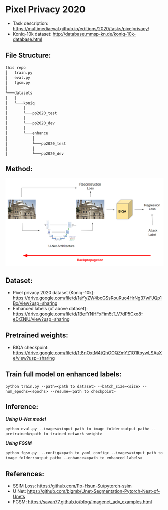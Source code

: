 # Pixel Privacy 2020

- Task description: https://multimediaeval.github.io/editions/2020/tasks/pixelprivacy/
- Koniq-10k dataset: http://database.mmsp-kn.de/koniq-10k-database.html

## File Structure:

```
this repo
│   train.py
│   eval.py
│   fgsm.py
│  
└───datasets  
│   │
│   └───koniq
│       │
│       └───pp2020_test
│       │
│       └───pp2020_dev
│       │
│       └───enhance
│           │
│           └───pp2020_test
│           │
│           └───pp2020_dev
```

## Method:

<img src="./images/pipeline.PNG" width="700">

## Dataset:
- Pixel privacy 2020 dataset (Koniq-10k): https://drive.google.com/file/d/1aYyZW4bcGSsRouRuo4HrNg37wFJQp1Bx/view?usp=sharing
- Enhanced labels (of above dataset): https://drive.google.com/file/d/1BefYNHFxFim5tT_V7dP5Cxo8-eDrZNlU/view?usp=sharing

## Pretrained weights:
- BIQA checkpoint: https://drive.google.com/file/d/1t8nOxtM4tQhOOQZmYZ1O1ltbywLSAaXe/view?usp=sharing

## Train full model on enhanced labels:

```
python train.py --path=<path to dataset> --batch_size=<size> --num_epochs=<epochs> --resume=<path to checkpoint>
```

## Inference:
***Using U-Net model***
```
python eval.py --images=<input path to image folder:output path> --pretrained=<path to trained network weight>
```

***Using FGSM***
```
python fgsm.py  --config=<path to yaml config> --images=<input path to image folder:output path> --enhance=<path to enhanced labels>
```

## References:
- SSIM Loss: https://github.com/Po-Hsun-Su/pytorch-ssim
- U Net: https://github.com/bigmb/Unet-Segmentation-Pytorch-Nest-of-Unets
- FGSM: https://savan77.github.io/blog/imagenet_adv_examples.html
